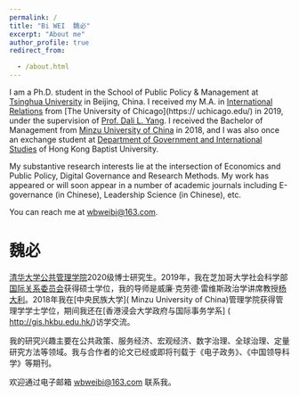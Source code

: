 ```yaml
---
permalink: /
title: "Bi WEI  魏必"
excerpt: "About me"
author_profile: true
redirect_from: 

  - /about.html
---
```


I am a Ph.D. student in the School of Public Policy & Management at [Tsinghua University](http://www.sppm.tsinghua.edu.cn/index.html) in Beijing, China. I received my M.A. in [International Relations]( https://cir.uchicago.edu/) from [The University of Chicago](https:// uchicago.edu/) in 2019, under the supervision of [Prof. Dali L. Yang](https://political-science.uchicago.edu/directory/dali-yang). I received the Bachelor of Management from [Minzu University of China]( https://www.muc.edu.cn/) in 2018, and I was also once an exchange student at [Department of Government and International Studies](http://gis.hkbu.edu.hk/) of Hong Kong Baptist University.

My substantive research interests lie at the intersection of Economics and Public Policy, Digital Governance and Research Methods. My work has appeared or will soon appear in a number of academic journals including E-governance (in Chinese), Leadership Science (in Chinese), etc.

You can reach me at wbweibi@163.com.

魏必
======
[清华大学公共管理学院]( http://www.sppm.tsinghua.edu.cn/index.html)2020级博士研究生。2019年，我在芝加哥大学社会科学部[国际关系委员会]( https://cir.uchicago.edu)获得硕士学位，我的导师是威廉·克劳德·雷维斯政治学讲席教授[杨大利]( https://political-science.uchicago.edu/directory/dali-yang)。2018年我在[中央民族大学]( Minzu University of China)管理学院获得管理学学士学位，期间我还在[香港浸会大学政府与国际事务学系] ( http://gis.hkbu.edu.hk/)访学交流。

我的研究兴趣主要在公共政策、服务经济、宏观经济、数字治理、全球治理、定量研究方法等领域。我与合作者的论文已经或即将刊载于《电子政务》、《中国领导科学》等期刊。

欢迎通过电子邮箱 wbweibi@163.com 联系我。

